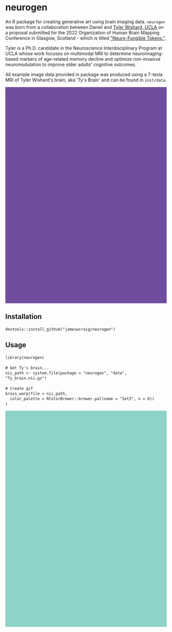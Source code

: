 # neurogen

An R package for creating generative art using brain imaging data. `neurogen` was born from a collaboration between Daniel and [Tyler Wishard, UCLA](https://www.wishard.bio/c-v) on a proposal submitted for the 2022 Organization of Human Brain Mapping Conference in Glasgow, Scotland - which is titled ["Neuro-Fungible Tokens."](https://www.wishard.bio/art). 

Tyler is a Ph.D. candidate in the Neuroscience Interdisciplinary Program at UCLA whose work focuses on multimodal MRI to determine neuroimaging-based markers of age-related memory decline and optimize non-invasive neuromodulation to improve older adults' cognitive outcomes.

All example image data provided in package was produced using a 7-tesla MRI of Tyler Wishard's brain, aka 'Ty's Brain' and can be found in `inst/data`.

<img src='vignettes/img/brain_warp_alt.gif' align = 'center'/>


## Installation

```
devtools::install_github("jameswcraig/neurogen")
```

## Usage

```
library(neurogen)

# Get Ty's brain...
nii_path <- system.file(package = "neurogen", "data", "Ty_brain.nii.gz")

# Create gif
brain_warp(file = nii_path,
  color_palette = RColorBrewer::brewer.pal(name = "Set3", n = 8))
)
```

<img src='vignettes/img/brain_warp.gif' align = 'center'/>


